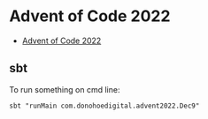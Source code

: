 # Advent of Code 2022

* [Advent of Code 2022](https://adventofcode.com/2022)

## sbt

To run something on cmd line:

```text
sbt "runMain com.donohoedigital.advent2022.Dec9"
```
